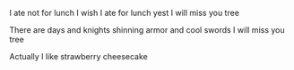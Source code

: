 I ate not for lunch
I wish I ate for lunch yest
I will miss you tree

There are days and knights
shinning armor and cool swords
I will miss you tree

Actually I like strawberry cheesecake
